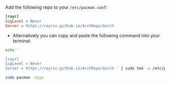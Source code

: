 Add the following repo to your `/etc/pacman.conf`:

```ini
[rayr]
SigLevel = Never
Server = https://rayrsn.github.io/ArchRepo/$arch
```

* Alternatively you can copy and paste the following command into your terminal:

```bash
echo '

[rayr]
SigLevel = Never
Server = https://rayrsn.github.io/ArchRepo/$arch ' | sudo tee -a /etc/pacman.conf

sudo pacman -Syyu
```